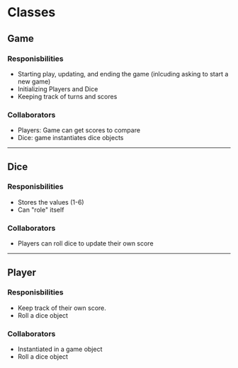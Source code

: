 # Classes

## Game
### Responisbilities
  * Starting play, updating, and ending the game (inlcuding asking to start a new game)
  * Initializing Players and Dice
  * Keeping track of turns and scores

### Collaborators
  * Players: Game can get scores to compare
  * Dice: game instantiates dice objects
_________

## Dice
### Responisbilities
  * Stores the values (1-6)
  * Can "role" itself

### Collaborators
  * Players can roll dice to update their own score

________

## Player
### Responisbilities
  * Keep track of their own score.
  * Roll a dice object

### Collaborators
  * Instantiated in a game object
  * Roll a dice object